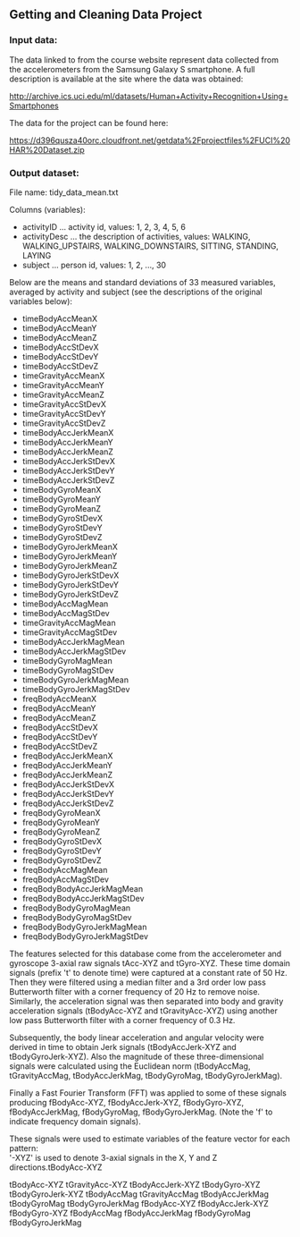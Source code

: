 ## Getting and Cleaning Data Project

### Input data:
The data linked to from the course website represent data collected from the accelerometers from the Samsung Galaxy S smartphone. A full description is available at the site where the data was obtained: 

http://archive.ics.uci.edu/ml/datasets/Human+Activity+Recognition+Using+Smartphones 

The data for the project can be found here: 

https://d396qusza40orc.cloudfront.net/getdata%2Fprojectfiles%2FUCI%20HAR%20Dataset.zip

### Output dataset:

File name: tidy_data_mean.txt

Columns (variables):

* activityID ... activity id, values: 1, 2, 3, 4, 5, 6
* activityDesc ... the description of activities, values: WALKING, WALKING_UPSTAIRS, WALKING_DOWNSTAIRS,	SITTING,	STANDING,  LAYING
* subject ... person id, values: 1, 2, ..., 30


Below are the means and standard deviations of 33 measured variables, averaged by activity and subject (see the descriptions of the original variables below):

* timeBodyAccMeanX
* timeBodyAccMeanY
* timeBodyAccMeanZ
* timeBodyAccStDevX
* timeBodyAccStDevY
* timeBodyAccStDevZ
* timeGravityAccMeanX
* timeGravityAccMeanY
* timeGravityAccMeanZ
* timeGravityAccStDevX
* timeGravityAccStDevY
* timeGravityAccStDevZ
* timeBodyAccJerkMeanX
* timeBodyAccJerkMeanY
* timeBodyAccJerkMeanZ
* timeBodyAccJerkStDevX
* timeBodyAccJerkStDevY
* timeBodyAccJerkStDevZ
* timeBodyGyroMeanX
* timeBodyGyroMeanY
* timeBodyGyroMeanZ
* timeBodyGyroStDevX
* timeBodyGyroStDevY
* timeBodyGyroStDevZ
* timeBodyGyroJerkMeanX
* timeBodyGyroJerkMeanY
* timeBodyGyroJerkMeanZ
* timeBodyGyroJerkStDevX
* timeBodyGyroJerkStDevY
* timeBodyGyroJerkStDevZ
* timeBodyAccMagMean
* timeBodyAccMagStDev
* timeGravityAccMagMean
* timeGravityAccMagStDev
* timeBodyAccJerkMagMean
* timeBodyAccJerkMagStDev
* timeBodyGyroMagMean
* timeBodyGyroMagStDev
* timeBodyGyroJerkMagMean
* timeBodyGyroJerkMagStDev
* freqBodyAccMeanX
* freqBodyAccMeanY
* freqBodyAccMeanZ
* freqBodyAccStDevX
* freqBodyAccStDevY
* freqBodyAccStDevZ
* freqBodyAccJerkMeanX
* freqBodyAccJerkMeanY
* freqBodyAccJerkMeanZ
* freqBodyAccJerkStDevX
* freqBodyAccJerkStDevY
* freqBodyAccJerkStDevZ
* freqBodyGyroMeanX
* freqBodyGyroMeanY
* freqBodyGyroMeanZ
* freqBodyGyroStDevX
* freqBodyGyroStDevY
* freqBodyGyroStDevZ
* freqBodyAccMagMean
* freqBodyAccMagStDev
* freqBodyBodyAccJerkMagMean
* freqBodyBodyAccJerkMagStDev
* freqBodyBodyGyroMagMean
* freqBodyBodyGyroMagStDev
* freqBodyBodyGyroJerkMagMean
* freqBodyBodyGyroJerkMagStDev

The features selected for this database come from the accelerometer and gyroscope 3-axial raw signals tAcc-XYZ and tGyro-XYZ. These time domain signals (prefix 't' to denote time) were captured at a constant rate of 50 Hz. Then they were filtered using a median filter and a 3rd order low pass Butterworth filter with a corner frequency of 20 Hz to remove noise. Similarly, the acceleration signal was then separated into body and gravity acceleration signals (tBodyAcc-XYZ and tGravityAcc-XYZ) using another low pass Butterworth filter with a corner frequency of 0.3 Hz. 

Subsequently, the body linear acceleration and angular velocity were derived in time to obtain Jerk signals (tBodyAccJerk-XYZ and tBodyGyroJerk-XYZ). Also the magnitude of these three-dimensional signals were calculated using the Euclidean norm (tBodyAccMag, tGravityAccMag, tBodyAccJerkMag, tBodyGyroMag, tBodyGyroJerkMag). 

Finally a Fast Fourier Transform (FFT) was applied to some of these signals producing fBodyAcc-XYZ, fBodyAccJerk-XYZ, fBodyGyro-XYZ, fBodyAccJerkMag, fBodyGyroMag, fBodyGyroJerkMag. (Note the 'f' to indicate frequency domain signals). 

These signals were used to estimate variables of the feature vector for each pattern:  
'-XYZ' is used to denote 3-axial signals in the X, Y and Z directions.tBodyAcc-XYZ

tBodyAcc-XYZ
tGravityAcc-XYZ
tBodyAccJerk-XYZ
tBodyGyro-XYZ
tBodyGyroJerk-XYZ
tBodyAccMag
tGravityAccMag
tBodyAccJerkMag
tBodyGyroMag
tBodyGyroJerkMag
fBodyAcc-XYZ
fBodyAccJerk-XYZ
fBodyGyro-XYZ
fBodyAccMag
fBodyAccJerkMag
fBodyGyroMag
fBodyGyroJerkMag
